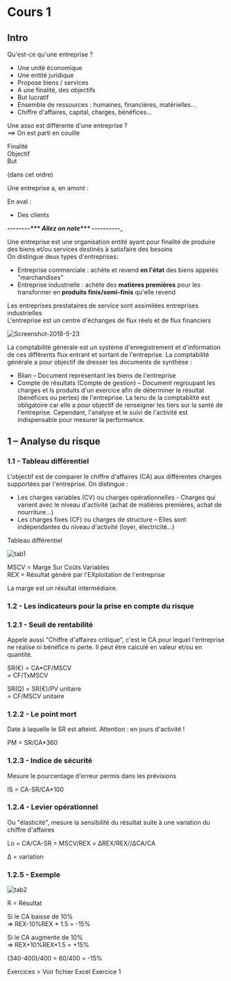 Cours 1
========================

## Intro 

 

Qu'est-ce qu'une entreprise ? 

* Une unité économique 
* Une entité juridique 
* Propose biens / services 
* A une finalité, des objectifs 
* But lucratif 
* Ensemble de ressources : humaines, financières, matérielles... 
* Chiffre d'affaires, capital, charges, bénéfices... 

 Une asso  est différente d'une entreprise ?  
==> On est parti en couille 

Finalité  
Objectif  
But 

(dans cet ordre) 

Une entreprise a, en amont : 

En aval : 
* Des clients 

 

_________--------*** Allez on note*** ----------__________ 

Une entreprise est une organisation entité ayant pour finalité de produire des biens et/ou services destinés à satisfaire des besoins  
On distingue deux types d'entreprises: 

* Entreprise commerciale : achète et revend **en l'état** des biens appelés "marchandises" 
* Entreprise industrielle : achète des **matières premières** pour les transformer en **produits finis/semi-finis** qu'elle revend 

Les entreprises prestataires de service sont assimilées entreprises industrielles  
L'entreprise est un centre d'échanges de flux réels et de flux financiers 

![Screenshot-2018-5-23](https://github.com/eii1719/m1/blob/master/Cours%20Gestion%20Budg%C3%A9taire/Cours%201/Screenshot-2018-5-23%20Matthias%20%C3%89tablissement%20scolaire.png)

La comptabilité générale est un système d'enregistrement et d'information de ces différents flux entrant et sortant de l'entreprise. La comptabilité générale a pour objectif de dresser les documents de synthèse : 

* Bilan – Document représentant les biens de l'entreprise 
* Compte de résultats (Compte de gestion) – Document regroupant les charges et ls produits d'un exercice afin de déterminer le résultat (bénéfices ou pertes) de l'entreprise. La tenu de la comptabilité est obligatoire car elle a pour objectif de renseigner les tiers sur la santé de l'entreprise. Cependant, l'analyse et le suivi de l'activité est indispensable pour mesurer la performance. 

## 1 – Analyse du risque 

### 1.1 - Tableau différentiel 

L'objectif est de comparer le chiffre d'affaires (CA) aux différentes charges supportées par l'entreprise. On distingue : 

* Les charges variables (CV) ou charges opérationnelles - Charges qui varient avec le niveau d'activité (achat de matières premières, achat de nourriture...) 
* Les charges fixes (CF) ou charges de structure – Elles sont indépendantes du niveau d'activité (loyer, électricité...) 

Tableau différentiel  

![tab1](https://github.com/eii1719/m1/blob/master/Cours%20Gestion%20Budg%C3%A9taire/Cours%201/tab1.png)


MSCV = Marge Sur Coûts Variables  
REX = Résultat généré par l'EXploitation de l'entreprise 

La marge est un résultat intermédiaire. 

### 1.2 - Les indicateurs pour la prise en compte du risque 
 
### 1.2.1 - Seuil de rentabilité 

Appelé aussi "Chiffre d'affaires critique", c'est le CA pour lequel l'entreprise ne réalise ni bénéfice ni perte. Il peut être calculé en valeur et/ou en quantité. 

 

SR(€) = CA*CF/MSCV   
= CF/TxMSCV 

SR(Q) = SR(€)/PV unitaire  
= CF/MSCV unitaire 

### 1.2.2 - Le point mort 

Date à laquelle le SR est atteint. Attention : en jours d'activité ! 

 PM = SR/CA*360 

### 1.2.3 - Indice de sécurité 

Mesure le pourcentage d'erreur permis dans les prévisions 

IS = CA-SR/CA*100 

### 1.2.4 - Levier opérationnel 

 Ou "élasticité", mesure la sensibilité du résultat suite à une variation du chiffre d'affaires 

 Lo = CA/CA-SR = MSCV/REX = ΔREX/REX//ΔCA/CA 

 Δ = variation 

### 1.2.5 - Exemple 

 ![tab2](https://github.com/eii1719/m1/blob/master/Cours%20Gestion%20Budg%C3%A9taire/Cours%201/tab2.png)

R = Résultat  

Si le CA baisse de 10%   
=> REX-10%REX * 1.5 = -15% 

 Si le CA augmente de 10%   
=> REX+10%REX*1.5 = +15% 

 (340-400)/400 = 60/400 = -15% 

 Exercices > Voir fichier Excel Exercice 1 